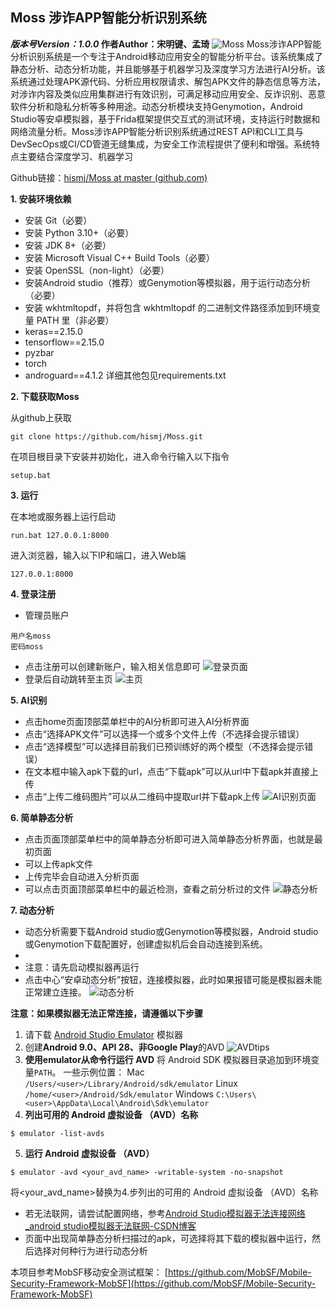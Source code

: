 ## Moss 涉诈APP智能分析识别系统
***版本号Version：1.0.0*
作者Author：宋明键、孟琦**
![Moss](https://raw.githubusercontent.com/hismj/Moss/master/mobsf/static/img/moss_logo.png)
Moss涉诈APP智能分析识别系统是一个专注于Android移动应用安全的智能分析平台。该系统集成了静态分析、动态分析功能，并且能够基于机器学习及深度学习方法进行AI分析。该系统通过处理APK源代码、分析应用权限请求、解包APK文件的静态信息等方法，对涉诈内容及类似应用集群进行有效识别，可满足移动应用安全、反诈识别、恶意软件分析和隐私分析等多种用途。动态分析模块支持Genymotion，Android Studio等安卓模拟器，基于Frida框架提供交互式的测试环境，支持运行时数据和网络流量分析。Moss涉诈APP智能分析识别系统通过REST API和CLI工具与DevSecOps或CI/CD管道无缝集成，为安全工作流程提供了便利和增强。系统特点主要结合深度学习、机器学习

Github链接：[hismj/Moss at master (github.com)](https://github.com/hismj/Moss/tree/master)

 **1. 安装环境依赖**

 - 安装 Git（必要）
 - 安装 Python 3.10+（必要）
 - 安装 JDK 8+（必要）
 - 安装 Microsoft Visual C++ Build Tools（必要）
 - 安装 OpenSSL（non-light）（必要）
 - 安装Android studio（推荐）或Genymotion等模拟器，用于运行动态分析（必要）
 - 安装 wkhtmltopdf，并将包含 wkhtmltopdf 的二进制文件路径添加到环境变量 PATH 里（非必要）
 - keras==2.15.0
 - tensorflow==2.15.0
 - pyzbar
 - torch
 - androguard==4.1.2
详细其他包见requirements.txt

**2. 下载获取Moss**

从github上获取
```
git clone https://github.com/hismj/Moss.git
```
在项目根目录下安装并初始化，进入命令行输入以下指令
```
setup.bat
```
**3. 运行**

在本地或服务器上运行启动
```
run.bat 127.0.0.1:8000
```
进入浏览器，输入以下IP和端口，进入Web端
```
127.0.0.1:8000
```
**4. 登录注册**

- 管理员账户
```
用户名moss
密码moss
```
- 点击注册可以创建新账户，输入相关信息即可
![登录页面](https://raw.githubusercontent.com/hismj/Moss/master/docs_Images/loginscreen.png)
- 登录后自动跳转至主页
![主页](https://raw.githubusercontent.com/hismj/Moss/master/docs_Images/homescreen.png)

**5. AI识别**

- 点击home页面顶部菜单栏中的AI分析即可进入AI分析界面
- 点击“选择APK文件”可以选择一个或多个文件上传（不选择会提示错误）
- 点击“选择模型”可以选择目前我们已预训练好的两个模型（不选择会提示错误）
- 在文本框中输入apk下载的url，点击“下载apk”可以从url中下载apk并直接上传
- 点击“上传二维码图片”可以从二维码中提取url并下载apk上传
![AI识别页面](https://raw.githubusercontent.com/hismj/Moss/master/docs_Images/AIscreen.png)

**6. 简单静态分析**

- 点击页面顶部菜单栏中的简单静态分析即可进入简单静态分析界面，也就是最初页面
- 可以上传apk文件
- 上传完毕会自动进入分析页面
- 可以点击页面顶部菜单栏中的最近检测，查看之前分析过的文件
![静态分析](https://raw.githubusercontent.com/hismj/Moss/master/docs_Images/staticscreen.png)

**7. 动态分析**

- 动态分析需要下载Android studio或Genymotion等模拟器，Android studio或Genymotion下载配置好，创建虚拟机后会自动连接到系统。
- 
- 注意：请先启动模拟器再运行
- 点击中心“安卓动态分析”按钮，连接模拟器，此时如果报错可能是模拟器未能正常建立连接。
![动态分析](https://raw.githubusercontent.com/hismj/Moss/master/docs_Images/dynamicscreen.png)

**注意：如果模拟器无法正常连接，请遵循以下步骤**
1. 请下载  [Android Studio Emulator](https://developer.android.com/studio) 模拟器
2. 创建**Android 9.0、API 28、非Google Play**的AVD
![AVDtips](https://raw.githubusercontent.com/hismj/Moss/master/docs_Images/AVDtips.png)
3. **使用emulator从命令行运行 AVD**
将 Android SDK 模拟器目录追加到环境变量`PATH`。
一些示例位置：
Mac
 `/Users/<user>/Library/Android/sdk/emulator`
Linux
 `/home/<user>/Android/Sdk/emulator`
Windows
 `C:\Users\<user>\AppData\Local\Android\Sdk\emulator`
4. **列出可用的 Android 虚拟设备 （AVD）名称**
```
$ emulator -list-avds
```
5. **运行 Android 虚拟设备 （AVD）**
```
$ emulator -avd <your_avd_name> -writable-system -no-snapshot
```
将<your_avd_name>替换为4.步列出的可用的 Android 虚拟设备 （AVD）名称
- 若无法联网，请尝试配置网络，参考[Android Studio模拟器无法连接网络_android studio模拟器无法联网-CSDN博客](https://blog.csdn.net/qq_51802315/article/details/124852026?ops_request_misc=&request_id=&biz_id=102&utm_term=Android%20StudioAVD%E6%A8%A1%E6%8B%9F%E5%99%A8%E9%85%8D%E7%BD%AE%E7%BD%91%E7%BB%9C&utm_medium=distribute.pc_search_result.none-task-blog-2~all~sobaiduweb~default-1-124852026.142^v100^pc_search_result_base4&spm=1018.2226.3001.4449)
- 页面中出现简单静态分析扫描过的apk，可选择将其下载的模拟器中运行，然后选择对何种行为进行动态分析

本项目参考MobSF移动安全测试框架：
[https://github.com/MobSF/Mobile-Security-Framework-MobSF](https://github.com/MobSF/Mobile-Security-Framework-MobSF)





<!--stackedit_data:
eyJoaXN0b3J5IjpbMjU5ODkyOTEyLDExMTg1MzIyNTYsMTMyMj
Y0MzUxMCwxNDIxMjU0OTYzLC00NjcyMzIyNSwxOTI0MjcyNjUx
LC0xOTMzNjUxOTg1LC0xMDE0MTkxNjU2LDE5OTM4NzMxODEsLT
g1NzUwMTU4MywtMTY4Mjk5OTYzMywtNjAxNDc4MjQ2LDE3MTUz
MTgxMDQsMTAwODUyNzQ4MCwtMTIxODE4MTMxMCwzMzA0MzIwND
ZdfQ==
-->